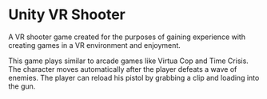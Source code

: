 # Unity VR Shooter
A VR shooter game created for the purposes of gaining experience with creating games in a VR environment and enjoyment.

This game plays similar to arcade games like Virtua Cop and Time Crisis. The character moves automatically after the player defeats a wave of enemies.
The player can reload his pistol by grabbing a clip and loading into the gun.